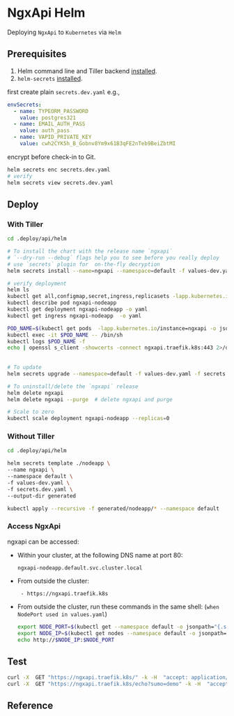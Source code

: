 # NgxApi Helm

Deploying `NgxApi` to `Kubernetes` via `Helm`

## Prerequisites

1. Helm command line and Tiller backend [installed](../../helm/README.md).
2. `helm-secrets` [installed](../../helm/README.md).

first create plain `secrets.dev.yaml` e.g., 

```yaml
envSecrets:
  - name: TYPEORM_PASSWORD
    value: postgres321
  - name: EMAIL_AUTH_PASS
    value: auth_pass
  - name: VAPID_PRIVATE_KEY
    value: cwh2CYK5h_B_Gobnv8Ym9x61B3qFE2nTeb9BeiZbtMI
```

encrypt before check-in to Git.
 
```bash
helm secrets enc secrets.dev.yaml
# verify 
helm secrets view secrets.dev.yaml
```

## Deploy

### With Tiller 

```bash
cd .deploy/api/helm

# To install the chart with the release name `ngxapi`
# `--dry-run --debug` flags help you to see before you really deploy
# use `secrets` plugin for  on-the-fly decryption
helm secrets install --name=ngxapi --namespace=default -f values-dev.yaml -f secrets.dev.yaml ./nodeapp

# verify deployment
helm ls
kubectl get all,configmap,secret,ingress,replicasets -lapp.kubernetes.io/instance=ngxapi
kubectl describe pod ngxapi-nodeapp
kubectl get deployment ngxapi-nodeapp -o yaml
kubectl get ingress ngxapi-nodeapp  -o yaml

POD_NAME=$(kubectl get pods  -lapp.kubernetes.io/instance=ngxapi -o jsonpath='{.items[0].metadata.name}')
kubectl exec -it $POD_NAME -- /bin/sh
kubectl logs $POD_NAME -f
echo | openssl s_client -showcerts -connect ngxapi.traefik.k8s:443 2>/dev/null
 
 
# To update 
helm secrets upgrade --namespace=default -f values-dev.yaml -f secrets.dev.yaml ngxapi ./nodeapp

# To uninstall/delete the `ngxapi` release
helm delete ngxapi
helm delete ngxapi --purge  # delete ngxapi and purge

# Scale to zero
kubectl scale deployment ngxapi-nodeapp --replicas=0
```

### Without Tiller

```bash
cd .deploy/api/helm

helm secrets template ./nodeapp \
--name ngxapi \
--namespace default \
-f values-dev.yaml \
-f secrets.dev.yaml \
--output-dir generated

kubectl apply --recursive -f generated/nodeapp/* --namespace default
```


### Access NgxApi

ngxapi can be accessed:

* Within your cluster, at the following DNS name at port 80:

  ```
  ngxapi-nodeapp.default.svc.cluster.local
  ```

* From outside the cluster:

  ```
   - https://ngxapi.traefik.k8s
  ```

* From outside the cluster, run these commands in the same shell: (`when NodePort used in values.yaml`)

  ```bash
  export NODE_PORT=$(kubectl get --namespace default -o jsonpath="{.spec.ports[0].nodePort}" services ngxapi-nodeapp)
  export NODE_IP=$(kubectl get nodes --namespace default -o jsonpath="{.items[0].status.addresses[0].address}")
  echo http://$NODE_IP:$NODE_PORT
  ```

## Test
```bash
curl -X  GET "https://ngxapi.traefik.k8s/" -k -H  "accept: application/json"
curl -X  GET "https://ngxapi.traefik.k8s/echo?sumo=demo" -k -H  "accept: application/json"
```

## Reference

